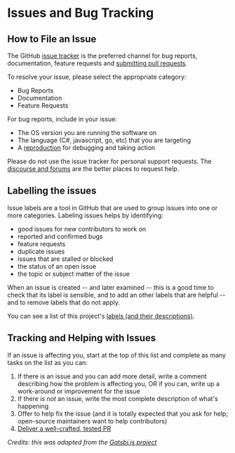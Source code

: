 # Issues and Bug Tracking

## How to File an Issue

The GitHub [issue tracker][0] is the preferred channel for bug reports,
documentation, feature requests and [submitting pull requests](pull-requests.md).

To resolve your issue, please select the appropriate category:

- Bug Reports
- Documentation
- Feature Requests

For bug reports, include in your issue:

- The OS version you are running the software on
- The language (C#, javascript, go, etc) that you are targeting
- A [reproduction](/documents/contributing/how-to-make-a-reproducible-test-case/) for debugging and taking action

Please do not use the issue tracker for personal support requests.
The [discourse and forums](CONTRIBUTING.md#contact) are the
better places to request help.


## Labelling the issues

Issue labels are a tool in GitHub that are used to group issues into one or
more categories.  Labeling issues helps by identifying:

- good issues for new contributors to work on
- reported and confirmed bugs
- feature requests
- duplicate issues
- issues that are stalled or blocked
- the status of an open issue
- the topic or subject matter of the issue

When an issue is created -- and later examined -- this is a good time to check
that its label is sensible, and to add an other labels that are helpful -- and
to remove labels that do not apply.

You can see a list of this project's [labels (and their descriptions)][1].


## Tracking and Helping with Issues

If an issue is affecting you, start at the top of this list and complete as many
tasks on the list as you can:

1. If there is an issue and you can add more detail, write a comment describing
    how the problem is affecting you, OR if you can, write up a work-around or
    improvement for the issue
2. If there _is not_ an issue, write the most complete description of what's
   happening
3. Offer to help fix the issue (and it is totally expected that you ask for
   help; open-source maintainers want to help contributors)
4. [Deliver a well-crafted, tested PR](pull-requests.md)



[0]: https://github.com/randym32/Blackwood.IO/issues
[1]: https://github.com/randym32/Blackwood.IO/labels

_Credits: this was adapted from the
[Gatsbj.js project](https://github.com/gatsbyjs/gatsby/blob/master/docs/contributing/)_